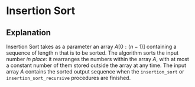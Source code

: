 # Insertion Sort

## Explanation
Insertion Sort takes as a parameter an array $A[0: (n - 1)]$ containing a
sequence of length n that is to be sorted.  The algorithm sorts the input
number *in place*: it rearranges the numbers within the array $A$, with at
most a constant number of them stored outside the array at any time.  The
input array $A$ contains the sorted output sequence when the 
`insertion_sort` or `insertion_sort_recursive` procedures are finished.
